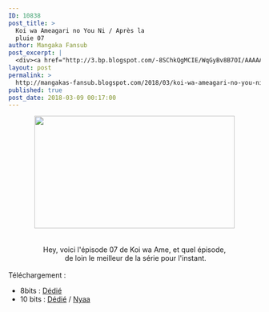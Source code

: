 ```yaml
---
ID: 10838
post_title: >
  Koi wa Ameagari no You Ni / Après la
  pluie 07
author: Mangaka Fansub
post_excerpt: |
  <div><a href="http://3.bp.blogspot.com/-8SChkQgMCIE/WqGyBv8B7OI/AAAAAAAABJQ/Xmc9d7vk3R8DU3AQItD_9iZ8N1IAVS8vgCK4BGAYYCw/s1600/Koi%2Bwa%2BAmeagari%2Bno%2BYou%2Bni%2B-%2B07.png"><img border="0" height="225" src="https://3.bp.blogspot.com/-8SChkQgMCIE/WqGyBv8B7OI/AAAAAAAABJQ/Xmc9d7vk3R8DU3AQItD_9iZ8N1IAVS8vgCK4BGAYYCw/s400/Koi%2Bwa%2BAmeagari%2Bno%2BYou%2Bni%2B-%2B07.png" width="400"></a></div><div><br></div><div><br></div><div>Hey, voici l'&eacute;pisode 07 de Koi wa Ame, et quel &eacute;pisode,</div><div>&nbsp;de loin le meilleur de la s&eacute;rie pour l'instant.</div><div><br></div><div>T&eacute;l&eacute;chargement :&nbsp;</div><div></div><ul><li>8bits : <a href="https://ddl.family-desuyo.moe/Anime/Koi%20wa%20%28Apr%C3%A8s%20la%20Pluie%29/%5BMangakas-Family%5D%20Koi%20wa%20Ameagari%20no%20Y%C3%B4%20ni%20%28Apr%C3%A8s%20la%20Pluie%29%20-%2007%20VOSTFR%20%5BTV%201080p%20AAC%5D%20%5B7FDAE453%5D.mp4" target="_blank">D&eacute;di&eacute;</a>&nbsp;</li><li>10 bits : <a href="https://ddl.family-desuyo.moe/Anime/Koi%20wa%20%28Apr%C3%A8s%20la%20Pluie%29/%5BMangakas-Family%5D%20Koi%20wa%20Ameagari%20no%20Y%C3%B4%20ni%20%28Apr%C3%A8s%20la%20Pluie%29%20-%2007%20VOSTFR%20%5BTV%201080p%2010bits%20E-AC3%5D%20%5B1FA59820%5D.mkv" target="_blank">D&eacute;di&eacute;</a> / <a href="https://nyaa.si/view/1013599" target="_blank">Nyaa</a>&nbsp;</li></ul>
layout: post
permalink: >
  http://mangakas-fansub.blogspot.com/2018/03/koi-wa-ameagari-no-you-ni-apres-la_8.html
published: true
post_date: 2018-03-09 00:17:00
---
```

<div class="separator" style="clear: both; text-align: center;"><a href="http://3.bp.blogspot.com/-8SChkQgMCIE/WqGyBv8B7OI/AAAAAAAABJQ/Xmc9d7vk3R8DU3AQItD_9iZ8N1IAVS8vgCK4BGAYYCw/s1600/Koi%2Bwa%2BAmeagari%2Bno%2BYou%2Bni%2B-%2B07.png" imageanchor="1" style="margin-left: 1em; margin-right: 1em;"><img border="0" height="225" src="https://3.bp.blogspot.com/-8SChkQgMCIE/WqGyBv8B7OI/AAAAAAAABJQ/Xmc9d7vk3R8DU3AQItD_9iZ8N1IAVS8vgCK4BGAYYCw/s400/Koi%2Bwa%2BAmeagari%2Bno%2BYou%2Bni%2B-%2B07.png" width="400" /></a></div><div class="separator" style="clear: both; text-align: center;"><br /></div><div class="separator" style="clear: both; text-align: center;"><br /></div><div class="separator" style="clear: both; text-align: center;">Hey, voici l'épisode 07 de Koi wa Ame, et quel épisode,</div><div class="separator" style="clear: both; text-align: center;">&nbsp;de loin le meilleur de la série pour l'instant.</div><div class="separator" style="clear: both; text-align: center;"><br /></div><div class="separator" style="clear: both; text-align: left;">Téléchargement :&nbsp;</div><div class="separator" style="clear: both; text-align: left;"></div><ul><li>8bits : <a href="https://ddl.family-desuyo.moe/Anime/Koi%20wa%20%28Apr%C3%A8s%20la%20Pluie%29/%5BMangakas-Family%5D%20Koi%20wa%20Ameagari%20no%20Y%C3%B4%20ni%20%28Apr%C3%A8s%20la%20Pluie%29%20-%2007%20VOSTFR%20%5BTV%201080p%20AAC%5D%20%5B7FDAE453%5D.mp4" >Dédié</a>&nbsp;</li><li>10 bits : <a href="https://ddl.family-desuyo.moe/Anime/Koi%20wa%20%28Apr%C3%A8s%20la%20Pluie%29/%5BMangakas-Family%5D%20Koi%20wa%20Ameagari%20no%20Y%C3%B4%20ni%20%28Apr%C3%A8s%20la%20Pluie%29%20-%2007%20VOSTFR%20%5BTV%201080p%2010bits%20E-AC3%5D%20%5B1FA59820%5D.mkv" >Dédié</a> / <a href="https://nyaa.si/view/1013599" >Nyaa</a>&nbsp;</li></ul>